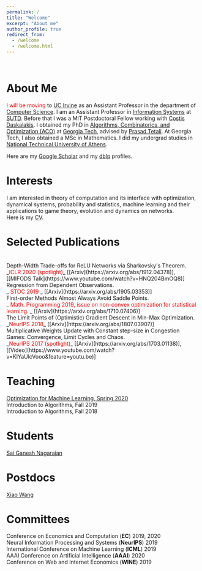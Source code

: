 ```yaml
---
permalink: /
title: "Welcome"
excerpt: "About me"
author_profile: true
redirect_from: 
  - /welcome
  - /welcome.html
---
```

<br/>

About Me
======
<span style="color:#ff0000">I will be moving </span> to [UC Irvine](https://uci.edu/) as an Assistant Professor in the department of [Computer Science](https://www.cs.uci.edu/).
I am an Assistant Professor in [Information Systems](https://istd.sutd.edu.sg/) at [SUTD](https://www.sutd.edu.sg/). Before that I was a MIT Postdoctoral Fellow working with [Costis Daskalakis](http://people.csail.mit.edu/costis/). I obtained my PhD in [Algorithms, Combinatorics, and Optimization (ACO)](https://www.aco.gatech.edu/) at [Georgia Tech](https://www.gatech.edu/), advised by [Prasad Tetali](http://people.math.gatech.edu/~tetali/). At Georgia Tech, I also obtained a MSc in Mathematics. I did my undergrad studies in [National Technical University of Athens](https://www.ntua.gr/en/). <br/>

Here are my [Google Scholar](https://scholar.google.com/citations?user=5NiFWuwAAAAJ&hl=en) and my [dblp](https://dblp.org/pers/hd/p/Panageas:Ioannis) profiles. <br/>

Interests
======
I am interested in theory of computation and its interface with optimization, dynamical systems, probability and statistics, machine learning and their applications to game theory, evolution and dynamics on networks. <br/>
Here is my [CV](https://panageas.github.io/files/panageascv_2020feb.pdf).

Selected Publications 
======
<br/>
Depth-Width Trade-offs for ReLU Networks via Sharkovsky's Theorem. <br/>
_<font color="red">ICLR 2020 (spotlight)</font>_ [[Arxiv](https://arxiv.org/abs/1912.04378)], [[MIFODS Talk](https://www.youtube.com/watch?v=HNQ204BmOQ8)] <br/>
Regression from Dependent Observations. <br/>
_<font color="red"> STOC 2019 </font>_ [[Arxiv](https://arxiv.org/abs/1905.03353)] <br/>
First-order Methods Almost Always Avoid Saddle Points. <br/>
_<font color="red"> Math. Programming 2019, issue on non-convex optimization for statistical learning. </font>_ [[Arxiv](https://arxiv.org/abs/1710.07406)] <br/>
The Limit Points of (Optimistic) Gradient Descent in Min-Max Optimization.<br/>
_<font color="red">NeurIPS 2018</font>_ [[Arxiv](https://arxiv.org/abs/1807.03907)] <br/>
Multiplicative Weights Update with Constant step-size in Congestion Games: Convergence, Limit Cycles and Chaos. <br/>
 _<font color="red">NeurIPS 2017 (spotlight)</font>_ [[Arxiv](https://arxiv.org/abs/1703.01138)], [[Video](https://www.youtube.com/watch?v=KlYaUlcVooo&feature=youtu.be)] <br/>

Teaching
======
[Optimization for Machine Learning, Spring 2020](https://panageas.github.io/optimizationforML) <br/>
Introduction to Algorithms, Fall 2019 <br/>
Introduction to Algorithms, Fall 2018 <br/>

Students 
======
[Sai Ganesh Nagarajan](https://sites.google.com/view/sgnagarajan/home) <br/>

Postdocs
======
[Xiao Wang](https://xiiaowang.github.io/) 

Committees 
======
Conference on Economics and Computation (<b>EC</b>) 2019, 2020 <br/>
Neural Information Processing and Systems (<b>NeurIPS</b>) 2019 <br/>
International Conference on Machine Learning (<b>ICML</b>) 2019 <br/>
AAAI Conference on Artificial Intelligence (<b>AAAI</b>) 2020 <br/>
Conference on Web and Internet Economics (<b>WINE</b>) 2019



